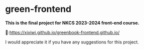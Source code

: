 # green-frontend
**This is the final project for NKCS 2023-2024 front-end course.**

🔗:https://xixiwi.github.io/greenbook-frontend.github.io/  

I would appreciate it if you have any suggestions for this project.
